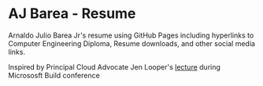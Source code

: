 # AJ Barea - Resume

Arnaldo Julio Barea Jr's resume using GitHub Pages including hyperlinks to Computer Engineering Diploma, Resume downloads, and other social media links. 

Inspired by Principal Cloud Advocate Jen Looper's [lecture](https://mybuild.microsoft.com/en-US/sessions/6129f573-d126-480c-8d3b-16a9c71c9bae?source=sessions) during Micrososft Build conference
